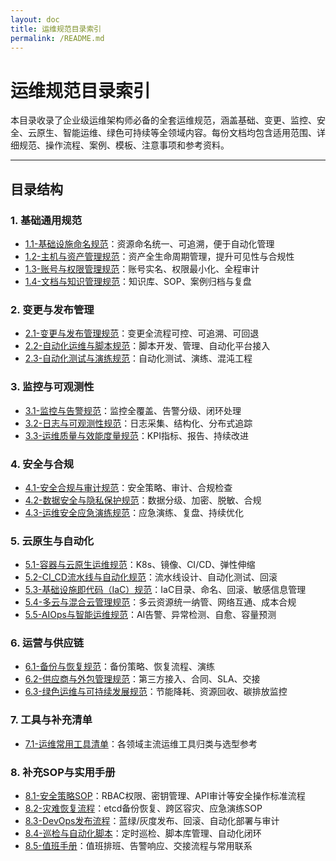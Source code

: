 ```yaml
---
layout: doc
title: 运维规范目录索引
permalink: /README.md
---
```


# 运维规范目录索引

本目录收录了企业级运维架构师必备的全套运维规范，涵盖基础、变更、监控、安全、云原生、智能运维、绿色可持续等全领域内容。每份文档均包含适用范围、详细规范、操作流程、案例、模板、注意事项和参考资料。

---

## 目录结构

### 1. 基础通用规范
- [1.1-基础设施命名规范](./1.1-基础设施命名规范.md)：资源命名统一、可追溯，便于自动化管理
- [1.2-主机与资产管理规范](./1.2-主机与资产管理规范.md)：资产全生命周期管理，提升可见性与合规性
- [1.3-账号与权限管理规范](./1.3-账号与权限管理规范.md)：账号实名、权限最小化、全程审计
- [1.4-文档与知识管理规范](./1.4-文档与知识管理规范.md)：知识库、SOP、案例归档与复盘

### 2. 变更与发布管理
- [2.1-变更与发布管理规范](./2.1-变更与发布管理规范.md)：变更全流程可控、可追溯、可回退
- [2.2-自动化运维与脚本规范](./2.2-自动化运维与脚本规范.md)：脚本开发、管理、自动化平台接入
- [2.3-自动化测试与演练规范](./2.3-自动化测试与演练规范.md)：自动化测试、演练、混沌工程

### 3. 监控与可观测性
- [3.1-监控与告警规范](./3.1-监控与告警规范.md)：监控全覆盖、告警分级、闭环处理
- [3.2-日志与可观测性规范](./3.2-日志与可观测性规范.md)：日志采集、结构化、分布式追踪
- [3.3-运维质量与效能度量规范](./3.3-运维质量与效能度量规范.md)：KPI指标、报告、持续改进

### 4. 安全与合规
- [4.1-安全合规与审计规范](./4.1-安全合规与审计规范.md)：安全策略、审计、合规检查
- [4.2-数据安全与隐私保护规范](./4.2-数据安全与隐私保护规范.md)：数据分级、加密、脱敏、合规
- [4.3-运维安全应急演练规范](./4.3-运维安全应急演练规范.md)：应急演练、复盘、持续优化

### 5. 云原生与自动化
- [5.1-容器与云原生运维规范](./5.1-容器与云原生运维规范.md)：K8s、镜像、CI/CD、弹性伸缩
- [5.2-CI_CD流水线与自动化规范](./5.2-CI_CD流水线与自动化规范.md)：流水线设计、自动化测试、回滚
- [5.3-基础设施即代码（IaC）规范](./5.3-基础设施即代码（IaC）规范.md)：IaC目录、命名、回滚、敏感信息管理
- [5.4-多云与混合云管理规范](./5.4-多云与混合云管理规范.md)：多云资源统一纳管、网络互通、成本合规
- [5.5-AIOps与智能运维规范](./5.5-AIOps与智能运维规范.md)：AI告警、异常检测、自愈、容量预测

### 6. 运营与供应链
- [6.1-备份与恢复规范](./6.1-备份与恢复规范.md)：备份策略、恢复流程、演练
- [6.2-供应商与外包管理规范](./6.2-供应商与外包管理规范.md)：第三方接入、合同、SLA、交接
- [6.3-绿色运维与可持续发展规范](./6.3-绿色运维与可持续发展规范.md)：节能降耗、资源回收、碳排放监控

### 7. 工具与补充清单
- [7.1-运维常用工具清单](./7.1-运维常用工具清单.md)：各领域主流运维工具归类与选型参考

### 8. 补充SOP与实用手册
- [8.1-安全策略SOP](./8.1-安全策略SOP.md)：RBAC权限、密钥管理、API审计等安全操作标准流程
- [8.2-灾难恢复流程](./8.2-灾难恢复流程.md)：etcd备份恢复、跨区容灾、应急演练SOP
- [8.3-DevOps发布流程](./8.3-DevOps发布流程.md)：蓝绿/灰度发布、回滚、自动化部署与审计
- [8.4-巡检与自动化脚本](./8.4-巡检与自动化脚本.md)：定时巡检、脚本库管理、自动化闭环
- [8.5-值班手册](./8.5-值班手册.md)：值班排班、告警响应、交接流程与常用联系

